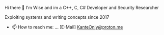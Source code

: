   Hi there 👋 I'm Wise and im a C++, C, C# Developer and Security Researcher

Exploiting systems and writing concepts since 2017

- 📫 How to reach me: ... [E-Mail] KanteOnly@proton.me
